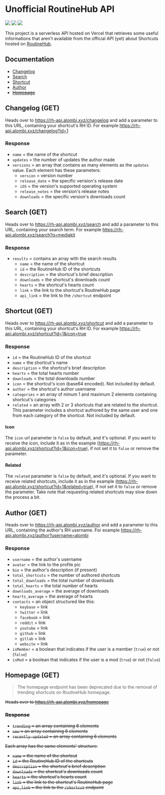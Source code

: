# Unofficial RoutineHub API
![](https://img.shields.io/website?down_message=offline&up_message=online&url=https%3A%2F%2Frh-api.alombi.xyz)
![](https://img.shields.io/github/release-date/alombi/rh-api?label=latest%20release)
![](https://img.shields.io/badge/project%20status-active-brightgreen)

This project is a serverless API hosted on Vercel that retrieves some useful informations that aren't available from the official API (yet) about Shortcuts hosted on [RoutineHub](https://routinehub.co).
## Documentation
* [Changelog](#changelog-get)
* [Search](#search-get)
* [Shortcut](#shortcut-get)
* [Author](#author-get)
* ~~[Homepage](#homepage-get)~~


## Changelog (GET)
Heads over to https://rh-api.alombi.xyz/changelog and add a parameter to this URL, containing your shortcut's RH ID. For example https://rh-api.alombi.xyz/changelog?id=1
### Response
* `name` = the name of the shortcut
* `updates` = the number of updates the author made
* `versions` = an array that contains as many elements as the `updates` value. Each element has these parameters:
   * `version` = version number
   * `release_date` = the specific verision's release date
   * `iOS` = the version's supported operating system
   * `release_notes` = the version's release notes
   * `downloads` = the specific version's downloads count

## Search (GET)
Heads over to https://rh-api.alombi.xyz/search and add a parameter to this URL, containing your search term. For example https://rh-api.alombi.xyz/search?q=mediakit
### Response
* `results` = contains an array with the search results
   * `name` = the name of the shortcut
   * `id` = the RoutineHub ID of the shortcuts
   * `description` = the shortcut's brief description
   * `downloads` = the shortcut's downloads count
   * `hearts` = the shortcut's hearts count
   * `link` = the link to the shortcut's RoutineHub page
   * `api_link` = the link to the `/shortcut` endpoint

## Shortcut (GET)
Heads over to https://rh-api.alombi.xyz/shortcut and add a parameter to this URL, containing your shortcut's RH ID. For example https://rh-api.alombi.xyz/shortcut?id=1&icon=true
### Response
* `id` = the RoutineHub ID of the shortcut
* `name` = the shortcut's name
* `description` = the shortcut's brief description
* `hearts` = the total hearts number
* `downloads` = the total downloads number
* `icon` = the shortcut's icon (base64 encoded). Not included by default.
* `author` = the shortcut's author username
* `categories` = an array of minum 1 and maximum 2 elements containing shortcut's categories
* `related` = an array with 2 or 3 shortcuts that are related to the shortcut. This parameter includes a shortcut authored by the same user and one from each category of the shortcut. Not included by default. 
#### Icon
The `icon` url parameter is `false` by default, and it's optional. If you want to receive the icon, include it as in the example (https://rh-api.alombi.xyz/shortcut?id=1&icon=true), if not set it to `false` or remove the parameter.

#### Related 
The `related` parameter is `false` by default, and it's optional. If you want to receive related shortcuts, include it as in the example (https://rh-api.alombi.xyz/shortcut?id=1&related=true), if not set it to `false` or remove the parameter. Take note that requesting related shortcuts may slow down the process a bit.


## Author (GET)
Heads over to https://rh-api.alombi.xyz/author and add a parameter to this URL, containing the author's RH username. For example https://rh-api.alombi.xyz/author?username=alombi
### Response
* `username` = the author's username
* `avatar` = the link to the profile pic
* `bio` = the author's description (if present)
* `total_shortcuts` = the number of authored shortcuts
* `total_downloads` = the total number of downloads
* `total_hearts` = the total number of hearts
* `downloads_average` = the average of downloads
* `hearts_average`  = the average of hearts
* `contacts` = an object structured like this:
   * `keybase` = link
   * `twitter` = link
   * `facebook` = link
   * `reddit` = link
   * `youtube` = link
   * `github` = link
   * `gitlab` = link
   * `website` = link
* `isMember` = a boolean that indicates if the user is a member (`true`) or not (`false`)
* `isMod` = a boolean that indicates if the user is a mod (`true`) or not (`false`)

## Homepage (GET)
> The homepage endpoint has been deprecated due to the removal of trending shortcuts on RoutineHub homepage.

~~Heads over to https://rh-api.alombi.xyz/homepage~~
### ~~Response~~
* ~~`trending` = an array containing 6 elements~~
* ~~`new` = an array containing 6 elements~~
* ~~`recently-updated` = an array containing 6 elements~~

~~Each array has the same elements' structure:~~
* ~~`name` = the name of the shortcut~~
* ~~`id` = the RoutineHub ID of the shortcuts~~
* ~~`description` = the shortcut's brief description~~
* ~~`downloads` = the shortcut's downloads count~~
* ~~`hearts` = the shortcut's hearts count~~
* ~~`link` = the link to the shortcut's RoutineHub page~~
* ~~`api_link` = the link to the `/shortcut` endpoint~~